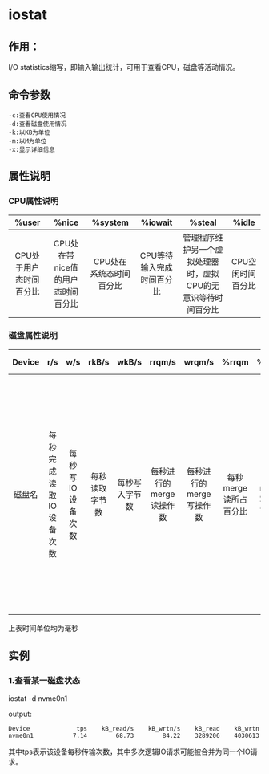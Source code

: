 # iostat

## 作用：
I/O statistics缩写，即输入输出统计，可用于查看CPU，磁盘等活动情况。

## 命令参数

    -c:查看CPU使用情况  
    -d:查看磁盘使用情况  
    -k:以KB为单位
    -m:以M为单位
    -x:显示详细信息
## 属性说明
### CPU属性说明
|%user|%nice|%system|%iowait|%steal|%idle|
|:-:|:-:|:-:|:-:|:-:|:-:|
|CPU处于用户态时间百分比|CPU处在带nice值的用户态时间百分比|CPU处在系统态时间百分比|CPU等待输入完成时间百分比|管理程序维护另一个虚拟处理器时，虚拟CPU的无意识等待时间百分比|CPU空闲时间百分比|

### 磁盘属性说明

|Device      |      r/s   |  w/s   |  rkB/s    | wkB/s  | rrqm/s |  wrqm/s | %rrqm | %wrqm| r_await| w_await| aqu-sz |rareq-sz| wareq-sz|  svctm |   %util|
|:---:|:---:|:---:|:---:|:---:|:---:|:---:|:---:|:---:|:---:|:---:|:---:|:---:|:---:|:---:|:---:|
|磁盘名|每秒完成读取IO设备次数|每秒写IO设备次数|每秒读取字节数|每秒写入字节数|每秒进行的merge读操作数|每秒进行的merge写操作数|每秒merge读所占百分比|每秒merge写所占百分比|每个读操作所花时间（包括排队）|每个写操作所花时间（包括排队）|平均队列长度|平均每个读请求大小(KB)|平均每个写请求大小(KB)|平均响应时间（不可信）|设备带宽利用率（顺序存储设备这个值达到100%就瓶颈了，但对于ssd和RAID阵列不是）|

上表时间单位均为毫秒


## 实例
### 1.查看某一磁盘状态  
iostat -d nvme0n1

output:
```
Device             tps    kB_read/s    kB_wrtn/s    kB_read    kB_wrtn
nvme0n1           7.14        68.73        84.22    3289206    4030613
```
其中tps表示该设备每秒传输次数，其中多次逻辑IO请求可能被合并为同一个IO请求。
